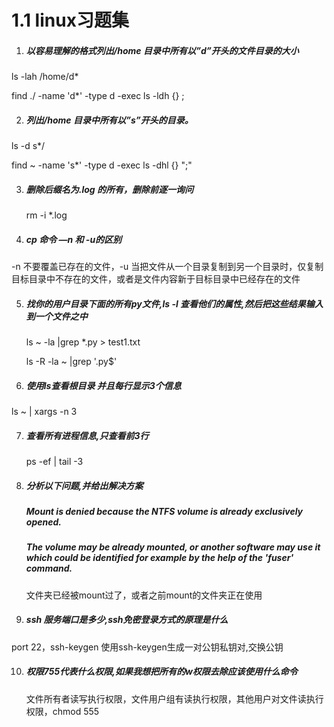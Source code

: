 # 1.1  linux习题集

1. ##### 以容易理解的格式列出/home 目录中所有以”d”开头的文件目录的大小

  ls -lah /home/d*

  find ./ -name 'd*' -type d -exec ls -ldh {} \;

2. ##### 列出/home 目录中所有以”s”开头的目录。

  ls -d s*/

  find ~ -name 's*' -type d -exec ls -dhl {} ";"

3. ##### 删除后缀名为.log 的所有，删除前逐一询问

   rm -i *.log

4. ##### cp 命令 —n 和 -u的区别

  -n 不要覆盖已存在的文件，-u 当把文件从一个目录复制到另一个目录时，仅复制 目标目录中不存在的文件，或者是文件内容新于目标目录中已经存在的文件

5. ##### 找你的用户目录下面的所有py文件,ls -l 查看他们的属性,然后把这些结果输入到一个文件之中

   ls ~ -la |grep *.py > test1.txt

   ls -R -la ~ |grep '.py$'

6. ##### 使用ls查看根目录 并且每行显示3个信息

ls ~ | xargs -n 3

7. ##### 查看所有进程信息,只查看前3行

   ps -ef | tail -3

8. ##### 分析以下问题,并给出解决方案

   ##### Mount is denied because the NTFS volume is already exclusively opened.

   ##### The volume may be already mounted, or another software may use it which could be identified for example by the help of the 'fuser' command.

   文件夹已经被mount过了，或者之前mount的文件夹正在使用

9. ##### ssh 服务端口是多少,ssh免密登录方式的原理是什么

  port 22，ssh-keygen 使用ssh-keygen生成一对公钥私钥对,交换公钥

10. ##### 权限755代表什么权限,如果我想把所有的w权限去除应该使用什么命令

    文件所有者读写执行权限，文件用户组有读执行权限，其他用户对文件读执行权限，chmod  555